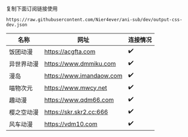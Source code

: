 复制下面订阅链接使用
```
https://raw.githubusercontent.com/Nier4ever/ani-sub/dev/output-css-dev.json
```

<!-- REPLACE_START -->
| 名称 | 网址 | 连接情况 | 
| ------- | ------- | ------- |
| 饭团动漫 | https://acgfta.com | :heavy_check_mark:   | 
| 异世界动漫 | https://www.dmmiku.com | :heavy_check_mark:   | 
| 漫岛 | https://www.imandaow.com | :heavy_check_mark:   | 
| 喵物次元 | https://www.mwcy.net | :heavy_check_mark:   | 
| 趣动漫 | https://www.qdm66.com | :heavy_check_mark:   | 
| 樱之空动漫 | https://skr.skr2.cc:666 | :heavy_check_mark:   | 
| 风车动漫 | https://vdm10.com | :heavy_check_mark:   | 
<!-- REPLACE_END -->